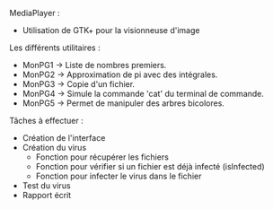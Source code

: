 MediaPlayer :
- Utilisation de GTK+ pour la visionneuse d'image


Les différents utilitaires :
- MonPG1 -> Liste de nombres premiers.
- MonPG2 -> Approximation de pi avec des intégrales.
- MonPG3 -> Copie d'un fichier.
- MonPG4 -> Simule la commande 'cat' du terminal de commande.
- MonPG5 -> Permet de manipuler des arbres bicolores.




Tâches à effectuer :
- Création de l'interface
- Création du virus
  - Fonction pour récupérer les fichiers
  - Fonction pour vérifier si un fichier est déjà infecté (isInfected)
  - Fonction pour infecter le virus dans le fichier
- Test du virus
- Rapport écrit

